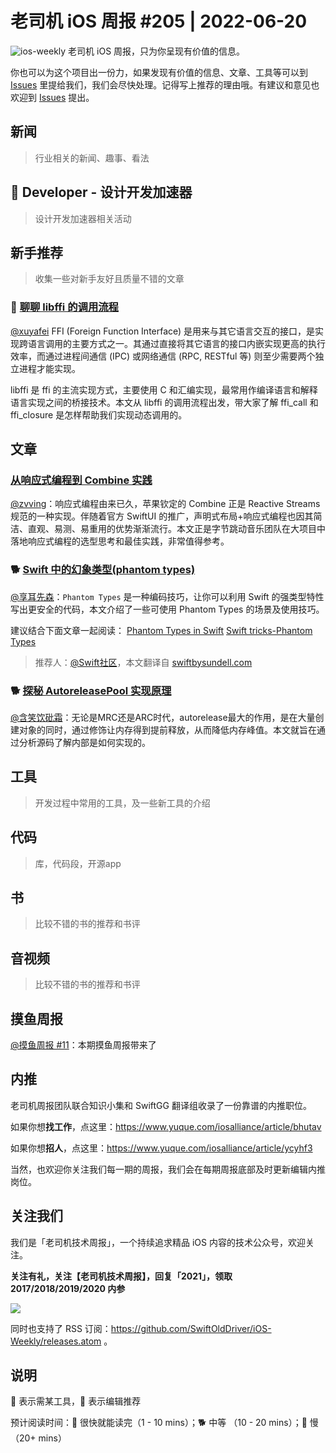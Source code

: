 # 老司机 iOS 周报 #205 | 2022-06-20

![ios-weekly](https://github.com/SwiftOldDriver/iOS-Weekly/blob/master/assets/ios-weekly.png?raw=true)
老司机 iOS 周报，只为你呈现有价值的信息。

你也可以为这个项目出一份力，如果发现有价值的信息、文章、工具等可以到 [Issues](https://github.com/SwiftOldDriver/iOS-Weekly/issues) 里提给我们，我们会尽快处理。记得写上推荐的理由哦。有建议和意见也欢迎到 [Issues](https://github.com/SwiftOldDriver/iOS-Weekly/issues) 提出。

## 新闻

> 行业相关的新闻、趣事、看法

##  Developer - 设计开发加速器

> 设计开发加速器相关活动

## 新手推荐

> 收集一些对新手友好且质量不错的文章

### 🐎 [聊聊 libffi 的调用流程](https://www.jianshu.com/p/4644b1584a1f)

[@xuyafei](https://github.com/xiaofei86) FFI (Foreign Function Interface) 是用来与其它语言交互的接口，是实现跨语言调用的主要方式之一。其通过直接将其它语言的接口内嵌实现更高的执行效率，而通过进程间通信 (IPC) 或网络通信 (RPC, RESTful 等) 则至少需要两个独立进程才能实现。

libffi 是 ffi 的主流实现方式，主要使用 C 和汇编实现，最常用作编译语言和解释语言实现之间的桥接技术。本文从 libffi 的调用流程出发，带大家了解 ffi_call 和 ffi_closure 是怎样帮助我们实现动态调用的。

## 文章

###  [从响应式编程到 Combine 实践](https://mp.weixin.qq.com/s/b_q6R64xkq8Rl9EiIde4MA)

[@zvving](https://github.com/zvving)：响应式编程由来已久，苹果钦定的 Combine 正是 Reactive Streams 规范的一种实现。伴随着官方 SwiftUI 的推广，声明式布局+响应式编程也因其简洁、直观、易测、易重用的优势渐渐流行。本文正是字节跳动音乐团队在大项目中落地响应式编程的选型思考和最佳实践，非常值得参考。

### 🐕 [Swift 中的幻象类型(phantom types)](https://mp.weixin.qq.com/s/HLWu24LrfqSfbhd9x6Q_ag)

[@享耳先森](https://github.com/iblacksun)：`Phantom Types` 是一种编码技巧，让你可以利用 Swift 的强类型特性写出更安全的代码，本文介绍了一些可使用 Phantom Types 的场景及使用技巧。

建议结合下面文章一起阅读：
[Phantom Types in Swift](https://zhuanlan.zhihu.com/p/35696032)
[Swift tricks-Phantom Types](https://www.jianshu.com/p/72cd63cf9393)

> 推荐人：[@Swift社区]()，本文翻译自 [swiftbysundell.com](https://www.swiftbysundell.com/articles/phantom-types-in-swift/)


### 🐕 [探秘 AutoreleasePool 实现原理](https://mp.weixin.qq.com/s/fcS6aiddSjeQSfjMY-8Oow)

[@含笑饮砒霜](https://weibo.com/chinafishnews/)：无论是MRC还是ARC时代，autorelease最大的作用，是在大量创建对象的同时，通过修饰让内存得到提前释放，从而降低内存峰值。本文就旨在通过分析源码了解内部是如何实现的。


## 工具

> 开发过程中常用的工具，及一些新工具的介绍

## 代码

> 库，代码段，开源app

## 书

> 比较不错的书的推荐和书评

## 音视频

> 比较不错的书的推荐和书评

## 摸鱼周报

[@摸鱼周报 #11](https://mp.weixin.qq.com/s/hE9wYlLX8F1sKjIF5eIPVQ)：本期摸鱼周报带来了

## 内推

老司机周报团队联合知识小集和 SwiftGG 翻译组收录了一份靠谱的内推职位。

如果你想**找工作**，点这里：https://www.yuque.com/iosalliance/article/bhutav

如果你想**招人**，点这里：https://www.yuque.com/iosalliance/article/ycyhf3

当然，也欢迎你关注我们每一期的周报，我们会在每期周报底部及时更新编辑内推岗位。

## 关注我们

我们是「老司机技术周报」，一个持续追求精品 iOS 内容的技术公众号，欢迎关注。

**关注有礼，关注【老司机技术周报】，回复「2021」，领取 2017/2018/2019/2020 内参**

![](https://github.com/SwiftOldDriver/iOS-Weekly/blob/master/assets/qrcode_for_wechat.jpg?raw=true)

同时也支持了 RSS 订阅：https://github.com/SwiftOldDriver/iOS-Weekly/releases.atom 。

## 说明

🚧 表示需某工具，🌟 表示编辑推荐

预计阅读时间：🐎 很快就能读完（1 - 10 mins）；🐕 中等 （10 - 20 mins）；🐢 慢（20+ mins）
